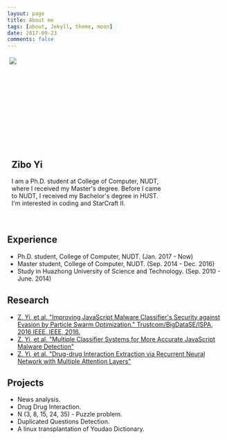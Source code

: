 ```yaml
---
layout: page
title: About me
tags: [about, Jekyll, theme, moon]
date: 2017-09-23
comments: false
---
```


<html>

<head>
<style>
#header {
    background-color:black;
    color:white;
    text-align:center;
    padding:5px;
}
#nav {
    line-height:30px;
    height:190px;
    width:260px;
    float:left;
    padding:5px;
}
#section {
    width:350px;
    float:left;
    padding:10px;
}
#footer {
    /*background-color:black;*/
    color:white;
    clear:both;
    text-align:center;
   padding:5px;
}
</style>
</head>

<body>

<div id="nav">
<img src="{{ site.url }}/assets/img/me.jpg">
</div>

<div id="section">
<h2>Zibo Yi</h2>
<p>
I am a Ph.D. student at College of Computer, NUDT, where I received my Master's degree. Before I came to NUDT, I received my Bachelor's degree in HUST. I'm interested in coding and StarCraft II.<br>

</p>
</div>

<div id="footer">
</div>

</body>
</html>




## Experience
* Ph.D. student, College of Computer, NUDT. (Jan. 2017 - Now)
* Master student, College of Computer, NUDT. (Sep. 2014 - Dec. 2016)
* Study in Huazhong University of Science and Technology. (Sep. 2010 - June. 2014)

## Research
* [Z. Yi, et al. "Improving JavaScript Malware Classifier's Security against Evasion by Particle Swarm Optimization." Trustcom/BigDataSE/I​SPA, 2016 IEEE. IEEE, 2016.](http://ieeexplore.ieee.org/abstract/document/7847149/)
* [Z. Yi, et al. "Multiple Classifier Systems for More Accurate JavaScript Malware Detection"](http://dx.doi.org/10.2991/icpit-16.2016.22)
* [Z. Yi, et al. "Drug-drug Interaction Extraction via Recurrent Neural Network with Multiple Attention Layers"](https://arxiv.org/abs/1705.03261)

## Projects
* News analysis.
* Drug Drug Interaction.
* N (3, 8, 15, 24, 35) - Puzzle problem.
* Duplicated Questions Detection.
* A linux transplantation of Youdao Dictionary.
